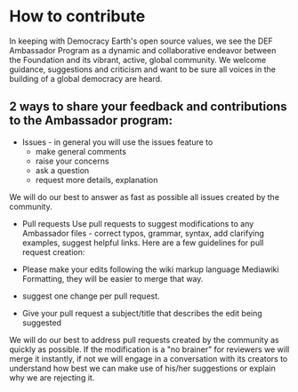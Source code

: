 # How to contribute
In keeping with Democracy Earth's open source values, we see the DEF Ambassador Program as a dynamic and collaborative endeavor between the Foundation and its vibrant, active, global community.  We welcome guidance, suggestions and criticism and want to be sure all voices in the building of a global democracy are heard.

## 2 ways to share your feedback and contributions to the Ambassador program: 

- Issues - in  general  you will use the issues feature to 
  - make general comments
  - raise your concerns
  - ask a question
  - request more details, explanation

We will do our best to answer as fast as possible all issues created by the community.


- Pull requests
Use pull requests to suggest modifications to any Ambassador files - correct typos, grammar, syntax, add clarifying examples, suggest helpful links.   Here are a few guidelines for pull request creation:

- Please make your edits following the wiki markup language Mediawiki Formatting, they will be easier to merge that way.
- suggest one change per pull request.  
- Give your pull request a subject/title that describes the edit being suggested

We will do our best to address pull requests created by the community as quickly as possible. If the modification is a "no brainer" for reviewers we will merge it instantly, if not we will engage in a conversation with its creators to understand how best we can make use of his/her suggestions or explain why we are rejecting it.



